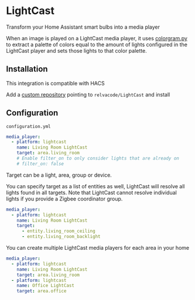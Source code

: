 # LightCast

Transform your Home Assistant smart bulbs into a media player

When an image is played on a LightCast media player, it uses [colorgram.py](https://github.com/obskyr/colorgram.py/tree/master) 
to extract a palette of colors equal to the amount of lights configured in the LightCast player and sets those lights to that color palette.

## Installation

This integration is compatible with HACS

Add a [custom repository](https://hacs.xyz/docs/faq/custom_repositories/) pointing to `relvacode/LightCast` and install

## Configuration

`configuration.yml`

```yaml
media_player:
  - platform: lightcast
    name: Living Room LightCast
    target: area.living_room
    # Enable filter_on to only consider lights that are already on
    # filter_on: false
```

Target can be a light, area, group or device.

You can specify target as a list of entities as well, LightCast will resolve all lights found in all targets. 
Note that LightCast cannot resolve individual lights if you provide a Zigbee coordinator group.

```yaml
media_player:
  - platform: lightcast
    name: Living Room LightCast
    target:
      - entity.living_room_ceiling
      - entity.living_room_backlight
```

You can create multiple LightCast media players for each area in your home

```yaml
media_player:
  - platform: lightcast
    name: Living Room LightCast
    target: area.living_room
  - platform: lightcast
    name: Office LightCast
    target: area.office
```